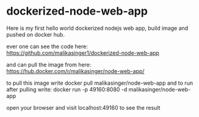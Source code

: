 # dockerized-node-web-app

Here is my first hello world dockerized nodejs web app, build image and pushed on docker hub.

ever one can see the code here:
https://github.com/malikasinger1/dockerized-node-web-app

and can pull the image from here:
https://hub.docker.com/r/malikasinger/node-web-app/

to pull this image write docker pull malikasinger/node-web-app
and to run after pulling write: docker run -p 49160:8080 -d malikasinger/node-web-app

open your browser and visit localhost:49160 to see the result
